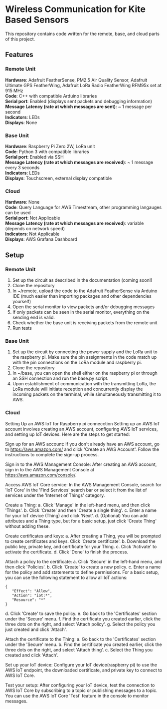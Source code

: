 # Wireless Communication for Kite Based Sensors

This repository contains code written for the remote, base, and cloud parts of this project.

## Features

### Remote Unit

**Hardware**: Adafruit FeatherSense, PM2.5 Air Quality Sensor, Adafruit Ultimate GPS FeatherWing, Adafruit LoRa Radio FeatherWing RFM95x set at 915 MHz\
**Code**: C++ with compatible Arduino libraries\
**Serial port**: Enabled (displays sent packets and debugging information)\
**Message Latency (rate at which messages are sent)**: ~ 1 message per second\
**Indicators**: LEDs\
**Displays**: None

### Base Unit

**Hardware**: Raspberry Pi Zero 2W, LoRa unit\
**Code**: Python 3 with compatible libraries\
**Serial port**: Enabled via SSH\
**Message Latency (rate at which messages are received)**: ~ 1 message every 3 seconds\
**Indicators**: LEDs\
**Displays**: Touchscreen, external display compatible

### Cloud
**Hardware**: None\
**Code**: Query Language for AWS Timestream, other programming langauges can be used\
**Serial port**: Not Applicable\
**Message Latency (rate at which messages are received)**: variable (depends on network speed)\
**Indicators**: Not Applicable\
**Displays**: AWS Grafana Dashboard

## Setup

### Remote Unit

1. Set up the circuit as described in the documentation (coming soon!)
2. Clone the repository
3. In ~/remote, upload the code to the Adafruit FeatherSense via Arduino IDE (much easier than importing packages and other dependencies yourself)
4. Open the serial monitor to view packets and/or debugging messages
5. If only packets can be seen in the serial monitor, everything on the sending end is valid.
6. Check whether the base unit is receiving packets from the remote unit
7. Run tests

### Base Unit

1. Set up the circuit by connecting the power supply and the LoRa unit to the raspberry pi. Make sure the pin assignments in the code match up with the pin connections on the LoRa module and raspberry pi.
2. Clone the repository
3. In ~/base, you can open the shell either on the raspberry pi or through an SSH connection and run the base.py script.
4. Upon establishment of communication with the transmitting LoRa, the LoRa module will initiate reception and concurrently display the incoming packets on the terminal, while simultaneously transmitting it to AWS.

### Cloud
Setting Up an AWS IoT for Raspberry pi connecction
Setting up an AWS IoT account involves creating an AWS account, configuring AWS IoT services, and setting up IoT devices. Here are the steps to get started:

Sign up for an AWS account:
If you don't already have an AWS account, go to https://aws.amazon.com/ and click 'Create an AWS Account'. Follow the instructions to complete the sign-up process.

Sign in to the AWS Management Console:
After creating an AWS account, sign in to the AWS Management Console at https://aws.amazon.com/console/.

Access AWS IoT Core service:
In the AWS Management Console, search for 'IoT Core' in the 'Find Services' search bar or select it from the list of services under the 'Internet of Things' category.

Create a Thing:
a. Click 'Manage' in the left-hand menu, and then click 'Things'.
b. Click 'Create' and then 'Create a single thing'.
c. Enter a name for your IoT device (Thing) and click 'Next'.
d. (Optional) You can add attributes and a Thing type, but for a basic setup, just click 'Create Thing' without adding these.

Create certificates and keys:
a. After creating a Thing, you will be prompted to create certificates and keys. Click 'Create certificate'.
b. Download the public key, private key, and certificate for your Thing.
c. Click 'Activate' to activate the certificate.
d. Click 'Done' to finish the process.

Attach a policy to the certificate:
a. Click 'Secure' in the left-hand menu, and then click 'Policies'.
b. Click 'Create' to create a new policy.
c. Enter a name for the policy and add statements to define permissions. For a basic setup, you can use the following statement to allow all IoT actions:

```
{
   "Effect": "Allow",
   "Action": "iot:*",
   "Resource": "*"
}
```

d. Click 'Create' to save the policy.
e. Go back to the 'Certificates' section under the 'Secure' menu.
f. Find the certificate you created earlier, click the three dots on the right, and select 'Attach policy'.
g. Select the policy you just created and click 'Attach'.

Attach the certificate to the Thing:
a. Go back to the 'Certificates' section under the 'Secure' menu.
b. Find the certificate you created earlier, click the three dots on the right, and select 'Attach thing'.
c. Select the Thing you created and click 'Attach'.

Set up your IoT device:
Configure your IoT device(raspberry pi) to use the AWS IoT endpoint, the downloaded certificate, and private key to connect to AWS IoT Core. 

Test your setup:
After configuring your IoT device, test the connection to AWS IoT Core by subscribing to a topic or publishing messages to a topic. You can use the AWS IoT Core 'Test' feature in the console to monitor messages.
